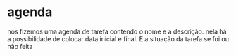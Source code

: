 # agenda
nós fizemos uma agenda de  tarefa contendo o nome e a descrição. nela há a possibilidade de colocar data inicial e final. E a situação da tarefa se foi ou não feita
